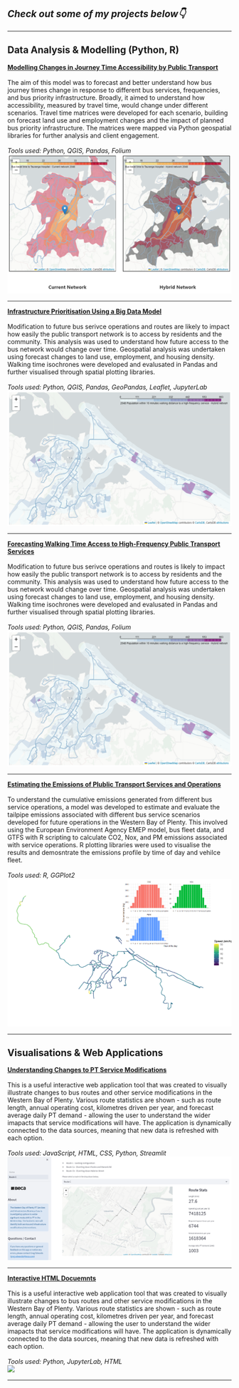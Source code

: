 ## _Check out some of my projects below👇_

---

## Data Analysis & Modelling (Python, R) 

**[Modelling Changes in Journey Time Accessibility by Public Transport](/sample_page)**
<br><br>
The aim of this model was to forecast and better understand how bus journey times change in response to different bus services, frequencies, and bus priority infrastructure. Broadly, it aimed to understand how accessibility, measured by travel time, would change under different scenarios. Travel time matrices were developed for each scenario, building on forecast land use and employment changes and the impact of planned bus priority infrastructure. The matrices were mapped via Python geospatial libraries for further analysis and client engagement.
<br><br>
_Tools used: Python, QGIS, Pandas, Folium_
<br>
<img src="images/accessibility.PNG?raw=true"/>

---
**[Infrastructure Prioritisation Using a Big Data Model](/pdf/sample_presentation.pdf)**
<br><br>
Modification to future bus serivce operations and routes are likely to impact how easily the public transport network is to access by residents and the community. This analysis was used to understand how future access to the bus network would change over time. Geospatial analysis was undertaken using forecast changes to land use, employment, and housing density. Walking time isochrones were developed and evalusated in Pandas and further visualised through spatial plotting libraries.
<br><br>
_Tools used: Python, QGIS, Pandas, GeoPandas, Leaflet, JupyterLab_
<br>
<img src="images/walking_time.PNG?raw=true"/>

---
**[Forecasting Walking Time Access to High-Frequency Public Transport Services](/pdf/sample_presentation.pdf)**
<br><br>
Modification to future bus serivce operations and routes is likely to impact how easily the public transport network is to access by residents and the community. This analysis was used to understand how future access to the bus network would change over time. Geospatial analysis was undertaken using forecast changes to land use, employment, and housing density. Walking time isochrones were developed and evalusated in Pandas and further visualised through spatial plotting libraries.
<br><br>
_Tools used: Python, QGIS, Pandas, Folium_
<br>
<img src="images/walking_time.PNG?raw=true"/>

---
**[Estimating the Emissions of Plublic Transport Services and Operations](http://example.com/)**
<br><br>
To understand the cumulative emissions generated from different bus service operations, a model was developed to estimate and evaluate the tailpipe emissions associated with different bus service scenarios developed for future operations in the Western Bay of Plenty. This involved using the European Environment Agency EMEP model, bus fleet data, and GTFS with R scripting to calculate CO2, Nox, and PM emissions associated with service operations. R plotting libraries were used to visualise the results and demosntrate the emissions profile by time of day and vehilce fleet.
<br><br>
_Tools used: R, GGPlot2_
<br>
<img src="images/Rplot_combined.png?raw=true"/>

---

## Visualisations & Web Applications

**[Understanding Changes to PT Service Modifications](http://example.com/)**
<br><br>
This is a useful interactive web application tool that was created to visually illustrate changes to bus routes and other service modifications in the Western Bay of Plenty. Various route statistics are shown - such as route length, annual operating cost, kilometres driven per year, and forecast average daily PT demand - allowing the user to understand the wider imapacts that service modifications will have. The application is dynamically connected to the data sources, meaning that new data is refreshed with each option. 
<br><br>
_Tools used: JavaScript, HTML, CSS, Python, Streamlit_
<br>
<img src="images/bus_modifications.PNG?raw=true"/>

---
**[Interactive HTML Docuemnts](http://example.com/)**
<br><br>
This is a useful interactive web application tool that was created to visually illustrate changes to bus routes and other service modifications in the Western Bay of Plenty. Various route statistics are shown - such as route length, annual operating cost, kilometres driven per year, and forecast average daily PT demand - allowing the user to understand the wider imapacts that service modifications will have. The application is dynamically connected to the data sources, meaning that new data is refreshed with each option. 
<br><br>
_Tools used: Python, JupyterLab, HTML_
<br>
<img src="images/accessibility.gif?raw=true"/>



---


